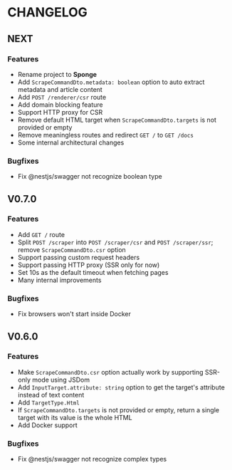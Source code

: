 # CHANGELOG

## NEXT

### Features

- Rename project to **Sponge**
- Add `ScrapeCommandDto.metadata: boolean` option to auto extract metadata and article content
- Add `POST /renderer/csr` route
- Add domain blocking feature
- Support HTTP proxy for CSR
- Remove default HTML target when `ScrapeCommandDto.targets` is not provided or empty
- Remove meaningless routes and redirect `GET /` to `GET /docs`
- Some internal architectural changes

### Bugfixes

- Fix @nestjs/swagger not recognize boolean type

## V0.7.0

### Features

- Add `GET /` route
- Split `POST /scraper` into `POST /scraper/csr` and `POST /scraper/ssr`; remove `ScrapeCommandDto.csr` option
- Support passing custom request headers
- Support passing HTTP proxy (SSR only for now)
- Set 10s as the default timeout when fetching pages
- Many internal improvements

### Bugfixes

- Fix browsers won't start inside Docker

## V0.6.0

### Features

- Make `ScrapeCommandDto.csr` option actually work by supporting SSR-only mode using JSDom
- Add `InputTarget.attribute: string` option to get the target's attribute instead of text content
- Add `TargetType.Html`
- If `ScrapeCommandDto.targets` is not provided or empty, return a single target with its value is the whole HTML
- Add Docker support

### Bugfixes

- Fix @nestjs/swagger not recognize complex types
